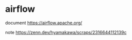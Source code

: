 # airflow
document
https://airflow.apache.org/

note
https://zenn.dev/hyamakawa/scraps/2316644112139c

